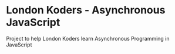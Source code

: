 # London Koders - Asynchronous JavaScript
Project to help London Koders learn Asynchronous Programming in JavaScript